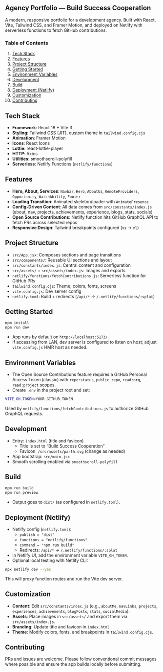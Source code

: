 ## Agency Portfolio — Build Success Cooperation

A modern, responsive portfolio for a development agency. Built with React, Vite, Tailwind CSS, and Framer Motion, and deployed on Netlify with serverless functions to fetch GitHub contributions.

### Table of Contents

1. [Tech Stack](#tech-stack)
2. [Features](#features)
3. [Project Structure](#project-structure)
4. [Getting Started](#getting-started)
5. [Environment Variables](#environment-variables)
6. [Development](#development)
7. [Build](#build)
8. [Deployment (Netlify)](#deployment-netlify)
9. [Customization](#customization)
10. [Contributing](#contributing)

## Tech Stack

- **Framework**: React 18 + Vite 3
- **Styling**: Tailwind CSS (JIT), custom theme in `tailwind.config.cjs`
- **Animation**: Framer Motion
- **Icons**: React Icons
- **Lottie**: react-lottie-player
- **HTTP**: Axios
- **Utilities**: smoothscroll-polyfill
- **Serverless**: Netlify Functions (`netlify/functions`)

## Features

- **Hero, About, Services**: `Navbar`, `Hero`, `AboutUs`, `RemoteProviders`, `Opportunity`, `WatchAbility`, `Footer`
- **Loading Transition**: Animated skeleton/loader with `AnimatePresence`
- **Config-Driven Content**: All data comes from `src/constants/index.js` (about, nav, projects, achievements, experience, blogs, stats, socials)
- **Open Source Contributions**: Netlify function hits GitHub GraphQL API to fetch PRs across selected repos
- **Responsive Design**: Tailwind breakpoints configured (`xs` → `xl`)

## Project Structure

- `src/App.jsx`: Composes sections and page transitions
- `src/components/`: Reusable UI sections and layout
- `src/constants/index.js`: Central content and configuration
- `src/assets/` + `src/assets/index.js`: Images and exports
- `netlify/functions/fetchContributions.js`: Serverless function for GitHub PRs
- `tailwind.config.cjs`: Theme, colors, fonts, screens
- `vite.config.js`: Dev server config
- `netlify.toml`: Build + redirects (`/api/*` → `/.netlify/functions/:splat`)

## Getting Started

```bash
npm install
npm run dev
```

- App runs by default on `http://localhost:5173/`.
- If accessing from LAN, dev server is configured to listen on host; adjust `vite.config.js` HMR host as needed.

## Environment Variables

- The Open Source Contributions feature requires a GitHub Personal Access Token (classic) with `repo:status`, `public_repo`, `read:org`, `read:project` scopes.
- Create `.env` in the project root and set:

```bash
VITE_GH_TOKEN=YOUR_GITHUB_TOKEN
```

Used by `netlify/functions/fetchContributions.js` to authorize GitHub GraphQL requests.

## Development

- Entry: `index.html` (title and favicon)
  - Title is set to “Build Success Cooperation”
  - Favicon: `/src/assets/parth.svg` (change as needed)
- App bootstrap: `src/main.jsx`
- Smooth scrolling enabled via `smoothscroll-polyfill`

## Build

```bash
npm run build
npm run preview
```

- Output goes to `dist/` (as configured in `netlify.toml`).

## Deployment (Netlify)

- Netlify config (`netlify.toml`):
  - `publish = "dist"`
  - `functions = "netlify/functions"`
  - `command = "npm run build"`
  - Redirects: `/api/*` → `/.netlify/functions/:splat`
- In Netlify UI, add the environment variable `VITE_GH_TOKEN`.
- Optional local testing with Netlify CLI:

```bash
npx netlify dev --yes
```

This will proxy function routes and run the Vite dev server.

## Customization

- **Content**: Edit `src/constants/index.js` (e.g., `aboutMe`, `navLinks`, `projects`, `experiences`, `achievements`, `blogPosts`, `stats`, `socialMedia`).
- **Assets**: Place images in `src/assets/` and export them via `src/assets/index.js`.
- **Branding**: Update title and favicon in `index.html`.
- **Theme**: Modify colors, fonts, and breakpoints in `tailwind.config.cjs`.

## Contributing

PRs and issues are welcome. Please follow conventional commit messages where possible and ensure the app builds locally before submitting.
